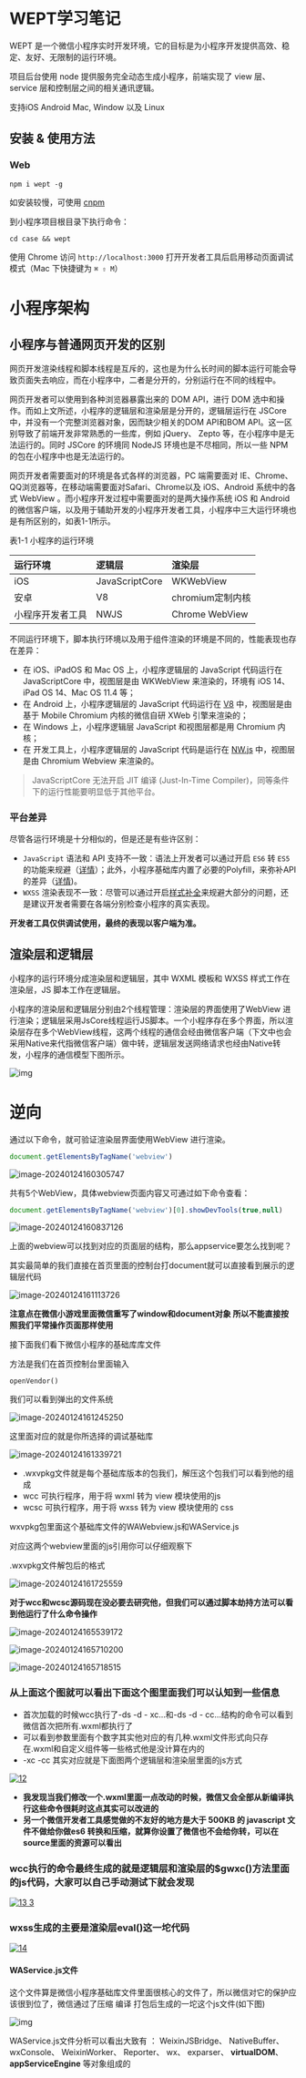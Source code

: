 # WEPT学习笔记

WEPT 是一个微信小程序实时开发环境，它的目标是为小程序开发提供高效、稳定、友好、无限制的运行环境。

项目后台使用 node 提供服务完全动态生成小程序，前端实现了 view 层、service 层和控制层之间的相关通讯逻辑。

支持iOS Android Mac, Window 以及 Linux 

## 安装 & 使用方法
### Web

    npm i wept -g

如安装较慢，可使用 [cnpm](http://npm.taobao.org/)

到小程序项目根目录下执行命令：

    cd case && wept

使用 Chrome 访问 `http://localhost:3000` 打开开发者工具后启用移动页面调试模式（Mac 下快捷键为 `⌘ ⇧ M`）

# 小程序架构

## 小程序与普通网页开发的区别

网页开发渲染线程和脚本线程是互斥的，这也是为什么长时间的脚本运行可能会导致页面失去响应，而在小程序中，二者是分开的，分别运行在不同的线程中。

网页开发者可以使用到各种浏览器暴露出来的 DOM API，进行 DOM 选中和操作。而如上文所述，小程序的逻辑层和渲染层是分开的，逻辑层运行在 JSCore 中，并没有一个完整浏览器对象，因而缺少相关的DOM API和BOM API。这一区别导致了前端开发非常熟悉的一些库，例如 jQuery、 Zepto 等，在小程序中是无法运行的。同时 JSCore 的环境同 NodeJS 环境也是不尽相同，所以一些 NPM 的包在小程序中也是无法运行的。

网页开发者需要面对的环境是各式各样的浏览器，PC 端需要面对 IE、Chrome、QQ浏览器等，在移动端需要面对Safari、Chrome以及 iOS、Android 系统中的各式 WebView 。而小程序开发过程中需要面对的是两大操作系统 iOS 和 Android 的微信客户端，以及用于辅助开发的小程序开发者工具，小程序中三大运行环境也是有所区别的，如表1-1所示。

表1-1 小程序的运行环境

| **运行环境**     | **逻辑层**     | **渲染层**       |
| :--------------- | :------------- | :--------------- |
| iOS              | JavaScriptCore | WKWebView        |
| 安卓             | V8             | chromium定制内核 |
| 小程序开发者工具 | NWJS           | Chrome WebView   |

不同运行环境下，脚本执行环境以及用于组件渲染的环境是不同的，性能表现也存在差异：

- 在 iOS、iPadOS 和 Mac OS 上，小程序逻辑层的 JavaScript 代码运行在 JavaScriptCore 中，视图层是由 WKWebView 来渲染的，环境有 iOS 14、iPad OS 14、Mac OS 11.4 等；
- 在 Android 上，小程序逻辑层的 JavaScript 代码运行在 [V8](https://developers.google.com/v8/) 中，视图层是由基于 Mobile Chromium 内核的微信自研 XWeb 引擎来渲染的；
- 在 Windows 上，小程序逻辑层 JavaScript 和视图层都是用 Chromium 内核；
- 在 开发工具上，小程序逻辑层的 JavaScript 代码是运行在 [NW.js](https://nwjs.io/) 中，视图层是由 Chromium Webview 来渲染的。

> JavaScriptCore 无法开启 JIT 编译 (Just-In-Time Compiler)，同等条件下的运行性能要明显低于其他平台。

### 平台差异

尽管各运行环境是十分相似的，但是还是有些许区别：

- `JavaScript` 语法和 API 支持不一致：语法上开发者可以通过开启 `ES6` 转 `ES5` 的功能来规避（[详情](https://developers.weixin.qq.com/miniprogram/dev/devtools/codecompile.html#es6-转-es5)）；此外，小程序基础库内置了必要的Polyfill，来弥补API的差异（[详情](https://developers.weixin.qq.com/miniprogram/dev/framework/runtime/js-support.html))。
- `WXSS` 渲染表现不一致：尽管可以通过开启[样式补全](https://developers.weixin.qq.com/miniprogram/dev/devtools/codecompile.html#样式补全)来规避大部分的问题，还是建议开发者需要在各端分别检查小程序的真实表现。

**开发者工具仅供调试使用，最终的表现以客户端为准。**

## 渲染层和逻辑层

小程序的运行环境分成渲染层和逻辑层，其中 WXML 模板和 WXSS 样式工作在渲染层，JS 脚本工作在逻辑层。

小程序的渲染层和逻辑层分别由2个线程管理：渲染层的界面使用了WebView 进行渲染；逻辑层采用JsCore线程运行JS脚本。一个小程序存在多个界面，所以渲染层存在多个WebView线程，这两个线程的通信会经由微信客户端（下文中也会采用Native来代指微信客户端）做中转，逻辑层发送网络请求也经由Native转发，小程序的通信模型下图所示。

![img](./assets/4-1.ad156d1c.png)

# 逆向

通过以下命令，就可验证渲染层界面使用WebView 进行渲染。

```js
document.getElementsByTagName('webview')
```

![image-20240124160305747](./assets/image-20240124160305747.png)

共有5个WebView，具体webview页面内容又可通过如下命令查看：

```js
document.getElementsByTagName('webview')[0].showDevTools(true,null)
```

![image-20240124160837126](./assets/image-20240124160837126.png)

上面的webview可以找到对应的页面层的结构，那么appservice要怎么找到呢？

其实最简单的我们直接在首页里面的控制台打document就可以直接看到展示的逻辑层代码

![image-20240124161113726](./assets/image-20240124161113726.png)

**注意点在微信小游戏里面微信重写了window和document对象 所以不能直接按照我们平常操作页面那样使用**

接下面我们看下微信小程序的基础库库文件

方法是我们在首页控制台里面输入

```
openVendor()
```

我们可以看到弹出的文件系统

![image-20240124161245250](./assets/image-20240124161245250.png)

这里面对应的就是你所选择的调试基础库

![image-20240124161339721](./assets/image-20240124161339721.png)

- .wxvpkg文件就是每个基础库版本的包我们，解压这个包我们可以看到他的组成
- wcc 可执行程序，用于将 wxml 转为 view 模块使用的js
- wcsc 可执行程序，用于将 wxss 转为 view 模块使用的 css

wxvpkg包里面这个基础库文件的WAWebview.js和WAService.js

对应这两个webview里面的js引用你可以仔细观察下

.wxvpkg文件解包后的格式

![image-20240124161725559](./assets/image-20240124161725559.png)

**对于wcc和wcsc源码现在没必要去研究他，但我们可以通过脚本劫持方法可以看到他运行了什么命令操作**

![image-20240124165539172](./assets/image-20240124165539172.png)

![image-20240124165710200](./assets/image-20240124165710200.png)

![image-20240124165718515](./assets/image-20240124165718515.png)

### 从上面这个图就可以看出下面这个图里面我们可以认知到一些信息

- 首次加载的时候wcc执行了-ds -d - xc...和-ds -d - cc...结构的命令可以看到微信首次把所有.wxml都执行了
- 可以看到参数里面有个数字其实他对应的有几种.wxml文件形式向只存在.wxml和自定义组件等一些格式他是没计算在内的
- -xc -cc 其实对应就是下面图两个逻辑层和渲染层里面的js方式

[![12](./assets/68039364-ed0a0a00-fd06-11e9-980d-c3f7a660674f.png)](https://user-images.githubusercontent.com/40260484/68039364-ed0a0a00-fd06-11e9-980d-c3f7a660674f.png)

- **我发现当我们修改一个.wxml里面一点改动的时候，微信又会全部从新编译执行这些命令很耗时这点其实可以改进的**
- **另一个微信开发者工具感觉做的不友好的地方是大于 500KB 的 javascript 文件不做给你做es6 转换和压缩，就算你设置了微信也不会给你转，可以在source里面的资源可以看出**

### wcc执行的命令最终生成的就是逻辑层和渲染层的$gwxc()方法里面的js代码，大家可以自己手动测试下就会发现

[![13 3](./assets/68039366-ee3b3700-fd06-11e9-944c-a099d1908634.png)](https://user-images.githubusercontent.com/40260484/68039366-ee3b3700-fd06-11e9-944c-a099d1908634.png)

### wxss生成的主要是渲染层eval()这一坨代码

[![14](./assets/68039368-ef6c6400-fd06-11e9-99d6-73569ec420cd.png)](https://user-images.githubusercontent.com/40260484/68039368-ef6c6400-fd06-11e9-99d6-73569ec420cd.png)

#### WAService.js文件

这个文件算是微信小程序基础库文件里面很核心的文件了，所以微信对它的保护应该很到位了，微信通过了压缩 编译 打包后生成的一坨这个js文件(如下图)

![img](./assets/format,png.png)

WAService.js文件分析可以看出大致有 ： WeixinJSBridge、 NativeBuffer、 wxConsole、 WeixinWorker、 Reporter、 wx、 exparser、 **virtualDOM**、 **appServiceEngine** 等对象组成的
